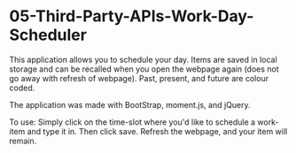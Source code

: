 # 05-Third-Party-APIs-Work-Day-Scheduler
 
This application allows you to schedule your day. Items are saved in local storage and can be recalled when you open the webpage again (does not go away with refresh of webpage). Past, present, and future are colour coded. 

The application was made with BootStrap, moment.js, and jQuery. 

To use: 
Simply click on the time-slot where you'd like to schedule a work-item and type it in. Then click save. Refresh the webpage, and your item will remain. 